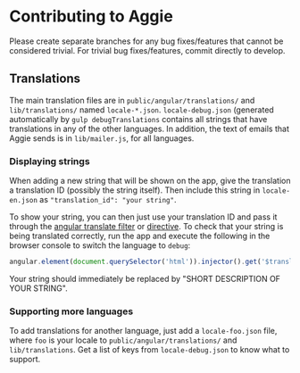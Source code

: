 # Contributing to Aggie

Please create separate branches for any bug fixes/features that cannot be
considered trivial. For trivial bug fixes/features, commit directly to develop.

## Translations

The main translation files are in `public/angular/translations/` and
`lib/translations/` named `locale-*.json`. `locale-debug.json` (generated
automatically by `gulp debugTranslations` contains all strings that have
translations in any of the other languages. In addition, the text of emails that
Aggie sends is in `lib/mailer.js`, for all languages.

### Displaying strings

When adding a new string that will be shown on the app, give the translation a
translation ID (possibly the string itself). Then include this string in
`locale-en.json` as `"translation_id": "your string"`.

To show your string, you can then just use your translation ID and pass it
through the [angular translate filter](https://angular-translate.github.io/docs/#/guide/04_using-translate-filter)
or [directive](https://angular-translate.github.io/docs/#/guide/05_using-translate-directive).
To check that your string is being translated correctly, run the app and execute
the following in the browser console to switch the language to `debug`:

```js
angular.element(document.querySelector('html')).injector().get('$translate').use('debug').then((x) => { console.log(x)})
```

Your string should immediately be replaced by "SHORT DESCRIPTION OF YOUR STRING".


### Supporting more languages

To add translations for another language, just add a `locale-foo.json` file,
where `foo` is your locale to `public/angular/translations/` and
`lib/translations`. Get a list of keys from `locale-debug.json` to know what to
support.
